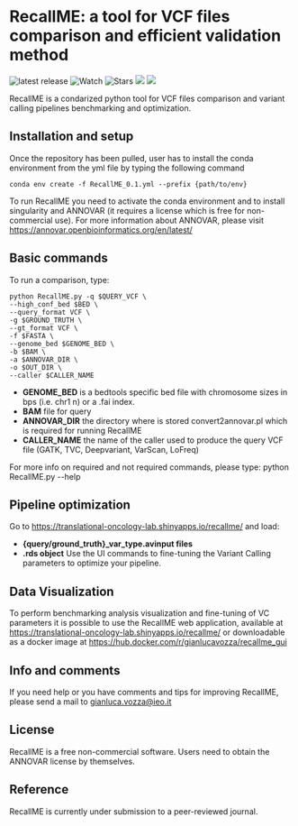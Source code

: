 RecallME: a tool for VCF files comparison and efficient validation method
=============
![latest release](https://img.shields.io/github/v/release/mazzalab-ieo/recallme)
![Watch](https://img.shields.io/github/watchers/mazzalab-ieo/recallme?label=Watch)
![Stars](https://img.shields.io/github/stars/mazzalab-ieo/recallme?style=social)
![](https://img.shields.io/static/v1?label=Platform&message=Linux&color=lightgrey)
![](https://img.shields.io/static/v1?label=Dependencies&message=singularity,annovar&color=lightgrey)




RecallME is a condarized python tool for VCF files comparison and variant calling pipelines benchmarking and optimization.

## Installation and setup
Once the repository has been pulled, user has to install the conda environment from the yml file by typing the following command
```
conda env create -f RecallME_0.1.yml --prefix {path/to/env}
```
To run RecallME you need to activate the conda environment and to install singularity and ANNOVAR (it requires a license which is free for non-commercial use).
For more information about ANNOVAR, please visit https://annovar.openbioinformatics.org/en/latest/

## Basic commands
To run a comparison, type:
```
python RecallME.py -q $QUERY_VCF \
--high_conf_bed $BED \
--query_format VCF \
-g $GROUND_TRUTH \
--gt_format VCF \
-f $FASTA \
--genome_bed $GENOME_BED \
-b $BAM \
-a $ANNOVAR_DIR \
-o $OUT_DIR \
--caller $CALLER_NAME 
```

* **GENOME_BED** is a bedtools specific bed file with chromosome sizes in bps (i.e. chr1 n) or a .fai index.
* **BAM** file for query
* **ANNOVAR_DIR** the directory where is stored convert2annovar.pl which is required for running RecallME
* **CALLER_NAME** the name of the caller used to produce the query VCF file (GATK, TVC, Deepvariant, VarScan, LoFreq)

For more info on required and not required commands, please type:
python RecallME.py --help

## Pipeline optimization
Go to https://translational-oncology-lab.shinyapps.io/recallme/ and load: 
* **{query/ground_truth}_var_type.avinput files**
* **.rds object**
Use the UI commands to fine-tuning the Variant Calling parameters to optimize your pipeline.

## Data Visualization
To perform benchmarking analysis visualization and fine-tuning of VC parameters it is possible to use the RecallME web application, available at https://translational-oncology-lab.shinyapps.io/recallme/ or downloadable as a docker image at https://hub.docker.com/r/gianlucavozza/recallme_gui

## Info and comments
If you need help or you have comments and tips for improving RecallME, please send a mail to gianluca.vozza@ieo.it

## License

 RecallME is a free non-commercial software. Users need to obtain the ANNOVAR license by themselves.
 
 ## Reference
 
RecallME is currently under submission to a peer-reviewed journal.
